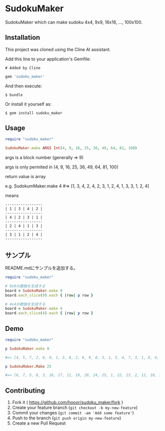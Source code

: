# SudokuMaker

SudokuMaker which can make sudoku 4x4, 9x9, 16x16, …, 100x100.

## Installation

This project was cloned using the Cline AI assistant.

Add this line to your application's Gemfile:

```
# Added by Cline
```

```ruby
gem 'sudoku_maker'
```

And then execute:

    $ bundle

Or install it yourself as:

    $ gem install sudoku_maker

## Usage

```ruby
require "sudoku_maker"

SudokuMaker.make ARGS Int(4, 9, 16, 25, 36, 49, 64, 81, 100)
```

args is a block number (generally => 9)

args is only permited in (4, 9, 16, 25, 36, 49, 64, 81, 100)

return value is array

e.g. SudokumMaker.make 4 #=> [1, 3, 4, 2, 4, 2, 3, 1, 2, 4, 1, 3, 3, 1, 2, 4]

means

```
-----------------
| 1 | 3 | 4 | 2 |
-----------------
| 4 | 2 | 3 | 1 |
-----------------
| 2 | 4 | 1 | 3 |
-----------------
| 3 | 1 | 2 | 4 |
-----------------
```

## サンプル

README.mdにサンプルを追加する。

```ruby
require "sudoku_maker"

# 9x9の数独を生成する
board = SudokuMaker.make 9
board.each_slice(9).each { |row| p row }

# 4x4の数独を生成する
board = SudokuMaker.make 4
board.each_slice(4).each { |row| p row }
```

## Demo

```ruby
require "sudoku_maker"

p SudokuMaker.make 9

#=> [4, 5, 7, 2, 6, 9, 1, 3, 8, 2, 6, 9, 8, 3, 1, 5, 4, 7, 3, 1, 8, 4, 5, 7, 9, 6, 2, 5, 7, 4, 6, 9, 2, 8, 1, 3, 1, 8, 3, 5, 7, 4, 2, 9, 6, 6, 9, 2, 3, 1, 8, 7, 5, 4, 8, 3, 1, 7, 4, 5, 6, 2, 9, 7, 4, 5, 9, 2, 6, 3, 8, 1, 9, 2, 6, 1, 8, 3, 4, 7, 5]

p SudokuMaker.Make 25

#=> [6, 7, 5, 8, 3, 16, 17, 11, 18, 20, 24, 25, 1, 22, 23, 2, 12, 10, 13, 14, 19, 4, 15, 21, 9, 9, 4, 19, 21, 15, 7, 8, 5, 3, 6, 18, 16, 11, 20, 17, 24, 25, 22, 1, 23, 10, 2, 13, 12, 14, 16, 11, 17, 18, 20, 1, 24, 23, 22, 25, 10, 13, 14, 12, 2, 19, 15, 21, 9, 4, 8, 5, 6, 3, 7, 13, 14, 2, 10, 12, 9, 19, 4, 21, 15, 8, 6, 7, 3, 5, 17, 20, 18, 16, 11, 24, 23, 25, 22, 1, 25, 1, 23, 24, 22, 13, 2, 14, 10, 12, 19, 15, 9, 21, 4, 5, 3, 8, 6, 7, 17, 11, 20, 18, 16, 15, 9, 4, 19, 21, 6, 5, 7, 8, 3, 17, 20, 16, 18, 11, 23, 22, 24, 25, 1, 2, 14, 12, 10, 13, 3, 6, 7, 5, 8, 20, 11, 16, 17, 18, 23, 22, 25, 24, 1, 14, 10, 2, 12, 13, 4, 9, 21, 19, 15, 22, 25, 1, 23, 24, 12, 14, 13, 2, 10, 4, 21, 15, 19, 9, 7, 8, 5, 3, 6, 11, 16, 18, 17, 20, 20, 16, 11, 17, 18, 25, 23, 1, 24, 22, 2, 12, 13, 10, 14, 4, 21, 19, 15, 9, 5, 7, 3, 8, 6, 12, 13, 14, 2, 10, 15, 4, 9, 19, 21, 5, 3, 6, 8, 7, 11, 18, 17, 20, 16, 23, 1, 22, 24, 25, 4, 19, 21, 15, 9, 5, 3, 8, 6, 7, 20, 11, 17, 16, 18, 22, 1, 25, 23, 24, 12, 10, 14, 13, 2, 7, 5, 8, 3, 6, 11, 18, 17, 20, 16, 22, 1, 23, 25, 24, 10, 13, 12, 14, 2, 21, 19, 9, 15, 4, 14, 2, 10, 12, 13, 4, 21, 19, 15, 9, 3, 7, 5, 6, 8, 18, 16, 20, 11, 17, 22, 24, 1, 25, 23, 11, 17, 18, 20, 16, 23, 22, 24, 25, 1, 12, 14, 2, 13, 10, 21, 9, 15, 4, 19, 3, 8, 7, 6, 5, 1, 23, 24, 22, 25, 14, 10, 2, 12, 13, 21, 9, 4, 15, 19, 8, 6, 3, 7, 5, 18, 17, 16, 20, 11, 18, 20, 16, 11, 17, 22, 1, 25, 23, 24, 14, 10, 12, 2, 13, 9, 19, 4, 21, 15, 7, 6, 8, 5, 3, 10, 12, 13, 14, 2, 21, 9, 15, 4, 19, 7, 8, 3, 5, 6, 16, 17, 11, 18, 20, 1, 25, 24, 23, 22, 8, 3, 6, 7, 5, 18, 16, 20, 11, 17, 1, 24, 22, 23, 25, 13, 2, 14, 10, 12, 9, 15, 19, 4, 21, 24, 22, 25, 1, 23, 10, 13, 12, 14, 2, 9, 19, 21, 4, 15, 6, 5, 7, 8, 3, 16, 20, 17, 11, 18, 21, 15, 9, 4, 19, 3, 7, 6, 5, 8, 11, 18, 20, 17, 16, 1, 24, 23, 22, 25, 14, 13, 10, 2, 12, 23, 24, 22, 25, 1, 2, 12, 10, 13, 14, 15, 4, 19, 9, 21, 3, 7, 6, 5, 8, 20, 18, 11, 16, 17, 5, 8, 3, 6, 7, 17, 20, 18, 16, 11, 25, 23, 24, 1, 22, 12, 14, 13, 2, 10, 15, 21, 4, 9, 19, 2, 10, 12, 13, 14, 19, 15, 21, 9, 4, 6, 5, 8, 7, 3, 20, 11, 16, 17, 18, 25, 22, 23, 1, 24, 17, 18, 20, 16, 11, 24, 25, 22, 1, 23, 13, 2, 10, 14, 12, 15, 4, 9, 19, 21, 6, 3, 5, 7, 8, 19, 21, 15, 9, 4, 8, 6, 3, 7, 5, 16, 17, 18, 11, 20, 25, 23, 1, 24, 22, 13, 12, 2, 14, 10]
```

## Contributing

1. Fork it ( https://github.com/hooor/sudoku_maker/fork )
2. Create your feature branch (`git checkout -b my-new-feature`)
3. Commit your changes (`git commit -am 'Add some feature'`)
4. Push to the branch (`git push origin my-new-feature`)
5. Create a new Pull Request
